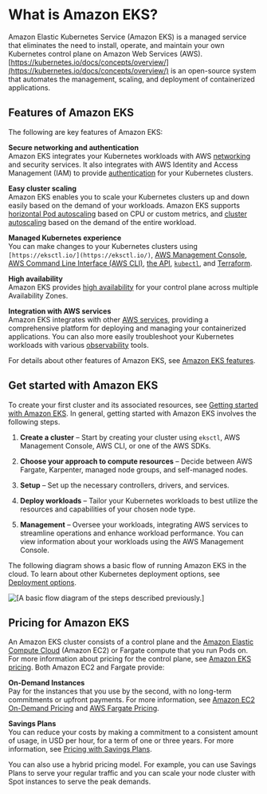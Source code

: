 # What is Amazon EKS?<a name="what-is-eks"></a>

Amazon Elastic Kubernetes Service \(Amazon EKS\) is a managed service that eliminates the need to install, operate, and maintain your own Kubernetes control plane on Amazon Web Services \(AWS\)\. [https://kubernetes.io/docs/concepts/overview/](https://kubernetes.io/docs/concepts/overview/) is an open\-source system that automates the management, scaling, and deployment of containerized applications\.

## Features of Amazon EKS<a name="eks-features"></a>

The following are key features of Amazon EKS:

**Secure networking and authentication**  
Amazon EKS integrates your Kubernetes workloads with AWS [ networking](eks-networking.md) and security services\. It also integrates with AWS Identity and Access Management \(IAM\) to provide [authentication](cluster-auth.md) for your Kubernetes clusters\.

**Easy cluster scaling**  
Amazon EKS enables you to scale your Kubernetes clusters up and down easily based on the demand of your workloads\. Amazon EKS supports [horizontal Pod autoscaling](horizontal-pod-autoscaler.md) based on CPU or custom metrics, and [cluster autoscaling](autoscaling.md) based on the demand of the entire workload\.

**Managed Kubernetes experience**  
You can make changes to your Kubernetes clusters using `[https://eksctl.io/](https://eksctl.io/)`, [AWS Management Console](https://console.aws.amazon.com/eks/), [AWS Command Line Interface \(AWS CLI\)](https://awscli.amazonaws.com/v2/documentation/api/latest/reference/eks/index.html), [the API](https://docs.aws.amazon.com/eks/latest/APIReference/Welcome.html), [`kubectl`](install-kubectl.md), and [Terraform](https://tf-eks-workshop.workshop.aws/)\.

**High availability**  
Amazon EKS provides [high availability](disaster-recovery-resiliency.md) for your control plane across multiple Availability Zones\.

**Integration with AWS services**  
Amazon EKS integrates with other [AWS services](eks-integrations.md), providing a comprehensive platform for deploying and managing your containerized applications\. You can also more easily troubleshoot your Kubernetes workloads with various [observability](eks-observe.md) tools\.

For details about other features of Amazon EKS, see [Amazon EKS features](https://aws.amazon.com/eks/features)\.

## Get started with Amazon EKS<a name="how-eks-works"></a>

To create your first cluster and its associated resources, see [Getting started with Amazon EKS](getting-started.md)\. In general, getting started with Amazon EKS involves the following steps\.

1. **Create a cluster** – Start by creating your cluster using `eksctl`, AWS Management Console, AWS CLI, or one of the AWS SDKs\.

1. **Choose your approach to compute resources** – Decide between AWS Fargate, Karpenter, managed node groups, and self\-managed nodes\.

1. **Setup** – Set up the necessary controllers, drivers, and services\. 

1. **Deploy workloads** – Tailor your Kubernetes workloads to best utilize the resources and capabilities of your chosen node type\.

1. **Management** – Oversee your workloads, integrating AWS services to streamline operations and enhance workload performance\. You can view information about your workloads using the AWS Management Console\.

The following diagram shows a basic flow of running Amazon EKS in the cloud\. To learn about other Kubernetes deployment options, see [Deployment options](eks-deployment-options.md)\.

![\[A basic flow diagram of the steps described previously.\]](http://docs.aws.amazon.com/eks/latest/userguide/images/what-is-eks.png)

## Pricing for Amazon EKS<a name="eks-pricing"></a>

An Amazon EKS cluster consists of a control plane and the [Amazon Elastic Compute Cloud](https://aws.amazon.com/ec2/) \(Amazon EC2\) or Fargate compute that you run Pods on\. For more information about pricing for the control plane, see [Amazon EKS pricing](https://aws.amazon.com/eks/pricing)\. Both Amazon EC2 and Fargate provide:

**On\-Demand Instances**  
Pay for the instances that you use by the second, with no long\-term commitments or upfront payments\. For more information, see [Amazon EC2 On\-Demand Pricing](https://aws.amazon.com/ec2/pricing/on-demand/) and [AWS Fargate Pricing](https://aws.amazon.com/fargate/pricing/)\.

**Savings Plans**  
You can reduce your costs by making a commitment to a consistent amount of usage, in USD per hour, for a term of one or three years\. For more information, see [Pricing with Savings Plans](https://aws.amazon.com/savingsplans/pricing/)\.

You can also use a hybrid pricing model. For example, you can use Savings Plans to serve your regular traffic and you can scale your node cluster with Spot instances to serve the peak demands.
